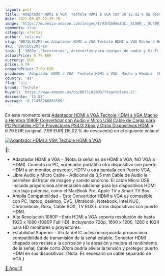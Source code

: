 ```yaml
---
layout: post
title: 'Adaptador HDMI a VGA  Techole HDMI a VGA con un 15.02 % de descuento'
date: 2021-06-07 22:15:25
image: 'https://m.media-amazon.com/images/I/41hQbOAmZdL._SL500_._SL400_.jpg'
comments: true
category: ofertas
author: 'tole.es'
slug: 'B075L812M3-es Adaptador HDMI a VGA Techole HDMI a VGA Macho a Hembra...'
sku: 'B075L812M3-es'
tags: [ '1080p','Accesorios','Accesorios para equipos de audio y Hi-Fi','Adaptadores','Adaptadores para imagen y sonido','Electrónica','Equipos de audio y Hi-Fi','Informática','techole','xbox', ]
actualPrice: 6.79 EUR
currency: EUR
price: 6.79
comparePrice: 7.99 EUR
prodname: 'Adaptador HDMI a VGA  Techole HDMI a VGA  Macho a Hembra  1080P Convertidor con Audio y Mirco USB Cable de Carga para PC  Portátiles  HDTV  Proyectores  PS4/3 Xbox y Otros Dispositivos HDMI'
country: 'es'
flag: '🇪🇸'
brand: 'Techole'
buyurl: 'https://www.amazon.es/dp/B075L812M3/?tag=tolees-21'
descuento: '15.02'
average: '8.17478260869565'
---
```


En este momento está [Adaptador HDMI a VGA  Techole HDMI a VGA  Macho a Hembra  1080P Convertidor con Audio y Mirco USB Cable de Carga para PC  Portátiles  HDTV  Proyectores  PS4/3 Xbox y Otros Dispositivos HDMI](https://www.amazon.es/dp/B075L812M3/?tag=tolees-21) a 6.79 EUR (original: 7.99 EUR) (15.02 %  de descuento) en el siguiente enlace!

[![Adaptador HDMI a VGA  Techole HDMI a VGA](https://m.media-amazon.com/images/I/41hQbOAmZdL._SL500_._SL400_.jpg)](https://www.amazon.es/dp/B075L812M3/?tag=tolees-21)

🔎:

- Adaptador HDMI a VGA - (Nota: la señal es de HDMI a VGA, NO VGA a HDMI). Conecta un PC, ordenador portátil u otro dispositivo con puerto HDMI a un monitor, proyector, HDTV u otra pantalla con Puerto VGA.
- Libre Audio y Micro Cable - Adicional de 3,5 mm Cable de Audio le permiten disfrutar de imagen y sonido síncrono. El cable Micro USB incluido proporciona alimentación adicional para los dispositivos HDMI con baja potencia, como el MacBook Pro, Apple TV y Smart TV Box.
- Amplia Compatibilidad – Este Convertidor HDMI a VGA es compatible con PC, laptop, desktop, DVD, Ultrabook, Notebook, Intel NUC, Chromebook, Roku, Cable BOX, TV BOX u otros dispositivos con puerto HDMI.
- Alta Resolución 1080P – Este HDMI a VGA soporta resolución de hasta 1920 x 1080 (1080P Full HD), incluyendo 720p, 1600 x 1200, 1280 x 1024 para HD monitores o proyectores.
- Estabilidad Superior - Viruta del IC activa incorporada proporciona compatibilidad de transmisión de la señal estable. Conector HDMI chapado oro resiste a la corrosión y la abrasión y mejora el rendimiento de la señal; Cable corto 20cm podría aliviar la tensión y proteger puerto HDMI en sus dispositivos. (Nota: Es necesario un cable separado de VGA.)

[🛒 Aquí!!!](https://www.amazon.es/dp/B075L812M3/?tag=tolees-21)
